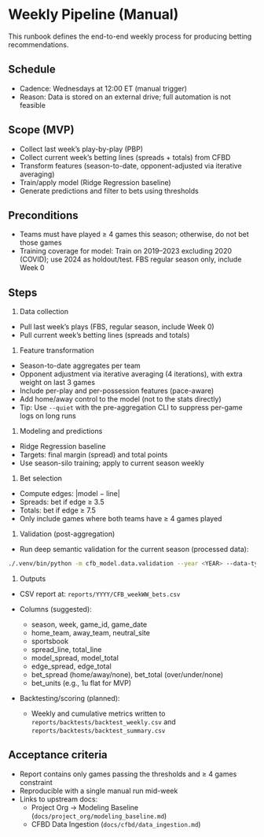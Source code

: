 # Weekly Pipeline (Manual)

This runbook defines the end-to-end weekly process for producing betting recommendations.

## Schedule

- Cadence: Wednesdays at 12:00 ET (manual trigger)
- Reason: Data is stored on an external drive; full automation is not feasible

## Scope (MVP)

- Collect last week’s play-by-play (PBP)
- Collect current week’s betting lines (spreads + totals) from CFBD
- Transform features (season-to-date, opponent-adjusted via iterative averaging)
- Train/apply model (Ridge Regression baseline)
- Generate predictions and filter to bets using thresholds

## Preconditions

- Teams must have played ≥ 4 games this season; otherwise, do not bet those games
- Training coverage for model: Train on 2019–2023 excluding 2020 (COVID); use 2024 as holdout/test.
  FBS regular season only, include Week 0

## Steps

1. Data collection

- Pull last week’s plays (FBS, regular season, include Week 0)
- Pull current week’s betting lines (spreads and totals)

1. Feature transformation

- Season-to-date aggregates per team
- Opponent adjustment via iterative averaging (4 iterations), with extra weight on last 3 games
- Include per-play and per-possession features (pace-aware)
- Add home/away control to the model (not to the stats directly)
- Tip: Use `--quiet` with the pre-aggregation CLI to suppress per-game logs on long runs

1. Modeling and predictions

- Ridge Regression baseline
- Targets: final margin (spread) and total points
- Use season-silo training; apply to current season weekly

1. Bet selection

- Compute edges: |model − line|
- Spreads: bet if edge ≥ 3.5
- Totals: bet if edge ≥ 7.5
- Only include games where both teams have ≥ 4 games played

1. Validation (post-aggregation)

- Run deep semantic validation for the current season (processed data):

```bash
./.venv/bin/python -m cfb_model.data.validation --year <YEAR> --data-type processed --deep
```

1. Outputs

- CSV report at: `reports/YYYY/CFB_weekWW_bets.csv`
- Columns (suggested):
  - season, week, game_id, game_date
  - home_team, away_team, neutral_site
  - sportsbook
  - spread_line, total_line
  - model_spread, model_total
  - edge_spread, edge_total
  - bet_spread (home/away/none), bet_total (over/under/none)
  - bet_units (e.g., 1u flat for MVP)

- Backtesting/scoring (planned):
  - Weekly and cumulative metrics written to `reports/backtests/backtest_weekly.csv` and `reports/backtests/backtest_summary.csv`

## Acceptance criteria

- Report contains only games passing the thresholds and ≥ 4 games constraint
- Reproducible with a single manual run mid-week
- Links to upstream docs:
  - Project Org → Modeling Baseline (`docs/project_org/modeling_baseline.md`)
  - CFBD Data Ingestion (`docs/cfbd/data_ingestion.md`)
